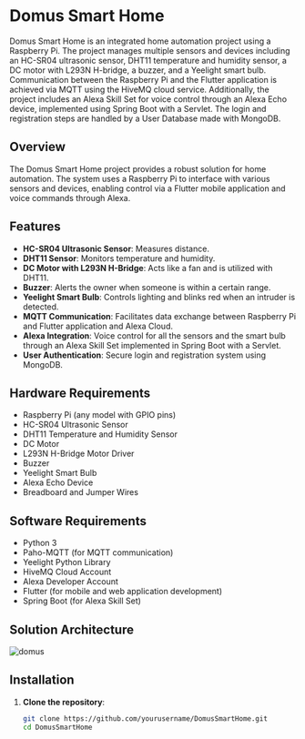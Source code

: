 # Domus Smart Home

Domus Smart Home is an integrated home automation project using a Raspberry Pi. The project manages multiple sensors and devices including an HC-SR04 ultrasonic sensor, DHT11 temperature and humidity sensor, a DC motor with L293N H-bridge, a buzzer, and a Yeelight smart bulb. Communication between the Raspberry Pi and the Flutter application is achieved via MQTT using the HiveMQ cloud service. Additionally, the project includes an Alexa Skill Set for voice control through an Alexa Echo device, implemented using Spring Boot with a Servlet. The login and registration steps are handled by a User Database made with MongoDB.

## Overview

The Domus Smart Home project provides a robust solution for home automation. The system uses a Raspberry Pi to interface with various sensors and devices, enabling control via a Flutter mobile application and voice commands through Alexa.

## Features

- **HC-SR04 Ultrasonic Sensor**: Measures distance.
- **DHT11 Sensor**: Monitors temperature and humidity.
- **DC Motor with L293N H-Bridge**: Acts like a fan and is utilized with DHT11.
- **Buzzer**: Alerts the owner when someone is within a certain range.
- **Yeelight Smart Bulb**: Controls lighting and blinks red when an intruder is detected.
- **MQTT Communication**: Facilitates data exchange between Raspberry Pi and Flutter application and Alexa Cloud.
- **Alexa Integration**: Voice control for all the sensors and the smart bulb through an Alexa Skill Set implemented in Spring Boot with a Servlet.
- **User Authentication**: Secure login and registration system using MongoDB.

## Hardware Requirements

- Raspberry Pi (any model with GPIO pins)
- HC-SR04 Ultrasonic Sensor
- DHT11 Temperature and Humidity Sensor
- DC Motor
- L293N H-Bridge Motor Driver
- Buzzer
- Yeelight Smart Bulb
- Alexa Echo Device
- Breadboard and Jumper Wires

## Software Requirements

- Python 3
- Paho-MQTT (for MQTT communication)
- Yeelight Python Library
- HiveMQ Cloud Account
- Alexa Developer Account
- Flutter (for mobile and web application development)
- Spring Boot (for Alexa Skill Set)

## Solution Architecture

![domus](https://github.com/user-attachments/assets/c532ed48-35a5-45d9-a73f-e1e12f162d98)

## Installation

1. **Clone the repository**:
   ```sh
   git clone https://github.com/yourusername/DomusSmartHome.git
   cd DomusSmartHome
